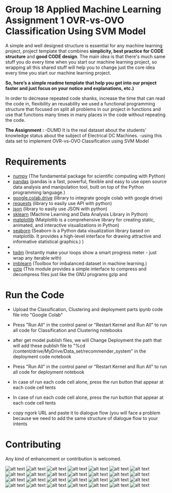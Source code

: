 # Group 18 Applied Machine Learning Assignment 1 OVR-vs-OVO Classification Using SVM Model

 
A simple and well designed structure is essential for any machine learning project, project template that combines **simplicity, best practice for CODE structure** and **good CODE design**. 
The main idea is that there's much same stuff you do every time when you start our machine learning project, so wrapping all this shared stuff will help you to change just the core idea every time you start our machine learning project. 

**So, here’s a simple readme template that help you get into our project faster and just focus on your notice and explanations, etc.)**

In order to decrease repeated code shanks, increase the time that can read the code in, flexibility an reusability we used a functional programming structure that focused on split all problems in our project in functions and use that functions many times in many places in the code without repeating the code.
 

**The Assignment :**
-DUMD It is the real dataset about the students' knowledge status about the subject of Electrical DC
Machines. 
-using this data set to implement OVR-vs-OVO Classification using SVM Model


# Requirements
- [numpy](https://numpy.org/) (The fundamental package for scientific computing with Python)
- [pandas](https://pandas.pydata.org/) (pandas is a fast, powerful, flexible and easy to use open source data analysis and manipulation tool, built on top of the Python programming language.) 
- [google.colab.drive](https://colab.research.google.com/) (library to integrate google colab with google drive)
- [requests](https://pypi.org/project/requests/) (library to easily use API with python)
- [json](https://docs.python.org/3/library/json.html) (library to easily use JSON with python)
- [sklearn](https://scikit-learn.org/stable/) (Machine Learning and Data Analysis Library in Python)
- [matplotlib](https://matplotlib.org/) (Matplotlib is a comprehensive library for creating static, animated, and interactive visualizations in Python)
- [seaborn](https://seaborn.pydata.org/) (Seaborn is a Python data visualization library based on matplotlib. It provides a high-level interface for drawing attractive and informative statistical graphics.)
)
-  
- [tqdm](https://tqdm.github.io/) (Instantly make your loops show a smart progress meter - just wrap any iterable with)
- [imblearn](https://pypi.org/project/imblearn/) (Toolbox for imbalanced dataset in machine learning.)
- [gzip](https://docs.python.org/3/library/gzip.html) (This module provides a simple interface to compress and decompress files just like the GNU programs gzip and  
# Run the Code
- Upload the Classification, Clustering and deployment parts ipynb code file into "Google Colab"  
- Press "Run All" in the control panel or "Restart Kernel and Run All" to run all code for Classification and  Clustering notebooks

- after get model publish files, we will Change Deployment the path that will add these publish file to  "%cd /content/drive/MyDrive/Data_set/recommender_system" in the deployment code notebook
- Press "Run All" in the control panel or "Restart Kernel and Run All" to run all code for deployment notebook
- In case of run each code cell alone, press the run button that appear at each code cell
 tents
- In case of run each code cell alone, press the run button that appear at each code cell
 tents
- copy ngork URL and paste it to dialogue flow (you will face a problem because we need to add the same structure of dialogue flow to your intents

 
# Contributing
Any kind of enhancement or contribution is welcomed.

![alt text](images/Group18_HW1_page-0001.jpg)
![alt text](images/Group18_HW1_page-0002.jpg)
![alt text](images/Group18_HW1_page-0003.jpg)
![alt text](images/Group18_HW1_page-0004.jpg)
![alt text](images/Group18_HW1_page-0005.jpg)
![alt text](images/Group18_HW1_page-0006.jpg)
![alt text](images/Group18_HW1_page-0007.jpg)
![alt text](images/Group18_HW1_page-0008.jpg)
![alt text](images/Group18_HW1_page-0009.jpg)
![alt text](images/Group18_HW1_page-0010.jpg)
![alt text](images/Group18_HW1_page-0011.jpg)
![alt text](images/Group18_HW1_page-0012.jpg)
![alt text](images/Group18_HW1_page-0013.jpg)
![alt text](images/Group18_HW1_page-0014.jpg)
![alt text](images/Group18_HW1_page-0015.jpg)
![alt text](images/Group18_HW1_page-0016.jpg)
![alt text](images/Group18_HW1_page-0017.jpg)
![alt text](images/Group18_HW1_page-0018.jpg)
![alt text](images/Group18_HW1_page-0019.jpg)
![alt text](images/Group18_HW1_page-0020.jpg)
![alt text](images/Group18_HW1_page-0021.jpg)
![alt text](images/Group18_HW1_page-0022.jpg)
![alt text](images/Group18_HW1_page-0023.jpg)
![alt text](images/Group18_HW1_page-0024.jpg)
![alt text](images/Group18_HW1_page-0025.jpg)
![alt text](images/Group18_HW1_page-0026.jpg)
![alt text](images/Group18_HW1_page-0027.jpg)
![alt text](images/Group18_HW1_page-0028.jpg)
 
